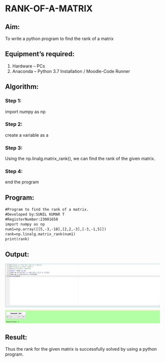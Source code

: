 # RANK-OF-A-MATRIX
## Aim:
To write a python program to find the rank of a matrix
## Equipment’s required:
1. 	Hardware – PCs
2. 	Anaconda – Python 3.7 Installation / Moodle-Code Runner
## Algorithm:
### Step 1:
import numpy as np 
### Step 2: 
create a variable as a 
### Step 3:
 Using the np.linalg.matrix_rank(), we can find the rank of the given matrix.
### Step 4:
end the program 
## Program:
```
#Program to find the rank of a matrix.
#Developed by:SUNIL KUMAR T 
#RegisterNumber:23001650
import numpy as np
num1=np.array([[5,-3,-10],[2,2,-3],[-3,-1,5]])
rank=np.linalg.matrix_rank(num1)
print(rank)
```
## Output:
![output](/Screenshot%202023-07-25%20101354.png)
## Result:
Thus the rank for the given matrix is successfully solved by  using a python program.

